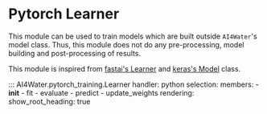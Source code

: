 
# Pytorch Learner

This module can be used to train models which are built outside `AI4Water`'s model class.
Thus, this module does not do any pre-processing, model building and post-processing of results.

This module is inspired from [fastai's Learner](https://docs.fast.ai/learner.html#Learner) and 
[keras's Model](https://www.tensorflow.org/api_docs/python/tf/keras/Model) class.

::: AI4Water.pytorch_training.Learner
    handler: python
    selection:
        members:
            - __init__
            - fit
            - evaluate
            - predict
            - update_weights
    rendering:
        show_root_heading: true